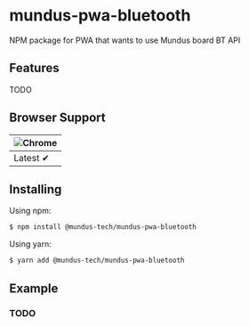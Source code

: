 # mundus-pwa-bluetooth
NPM package for PWA that wants to use Mundus board BT API

## Features
TODO

## Browser Support

![Chrome](https://raw.github.com/alrra/browser-logos/master/src/chrome/chrome_48x48.png)|
--- |
Latest ✔ |

## Installing

Using npm:

```bash
$ npm install @mundus-tech/mundus-pwa-bluetooth
```

Using yarn:

```bash
$ yarn add @mundus-tech/mundus-pwa-bluetooth
```

## Example
### TODO
